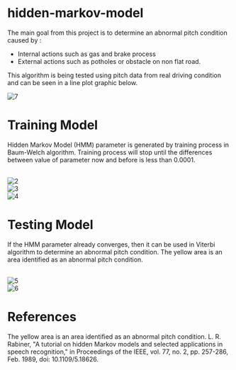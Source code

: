 # hidden-markov-model
The main goal from this project is to determine an abnormal pitch condition caused by :
- Internal actions such as gas and brake process 
- External actions such as potholes or obstacle on non flat road.

This algorithm is being tested using pitch data from real driving condition and can be seen in a line plot graphic below.

![7](https://user-images.githubusercontent.com/65435469/204349454-ca114e96-146f-405e-a705-a54deef1e953.PNG)

<h1> Training Model </h1>
Hidden Markov Model (HMM) parameter is generated by training process in Baum-Welch algorithm. Training process will stop until the differences between value of parameter now and before is less than 0.0001. 

<br>![2](https://user-images.githubusercontent.com/65435469/204351138-2a4cfdbe-016f-468e-85f1-cef09d1f34bf.PNG)
<br>![3](https://user-images.githubusercontent.com/65435469/204351146-224b316a-4c9e-420e-b1d5-5c79f5de5913.PNG)
<br>![4](https://user-images.githubusercontent.com/65435469/204351154-aa21b8c5-0abd-449e-8ed5-df72719c1ddb.PNG)

<h1> Testing Model </h1>
If the HMM parameter already converges, then it can be used in Viterbi algorithm to determine an abnormal pitch condition. The yellow area is an area identified as an abnormal pitch condition.

<br>![5](https://user-images.githubusercontent.com/65435469/204351430-d751beee-934f-4868-a835-2bbbd30f664f.PNG)
<br>![6](https://user-images.githubusercontent.com/65435469/204351736-14810f1d-5a1b-41ac-b86d-5ecece5dce23.PNG)

<h1> References </h1>
The yellow area is an area identified as an abnormal pitch condition.
L. R. Rabiner, "A tutorial on hidden Markov models and selected applications in speech recognition," in Proceedings of the IEEE, vol. 77, no. 2, pp. 257-286, Feb. 1989, doi: 10.1109/5.18626.
